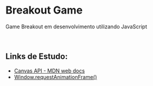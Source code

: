 ﻿# Breakout Game
 
 Game Breakout em desenvolvimento utilizando JavaScript

<br>

## Links de Estudo:

 + [Canvas API - MDN web docs](https://developer.mozilla.org/en-US/Web/API/Canvas_API)
 + [Window.requestAnimationFrame()](https://developer.mozilla.org/en-US/docs/Web/API/window/requestAnimationFrame)
